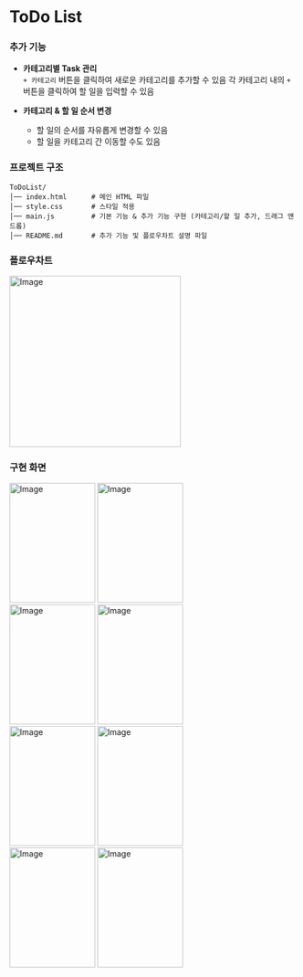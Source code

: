 # ToDo List

### 추가 기능

- **카테고리별 Task 관리**  
  `+ 카테고리` 버튼을 클릭하여 새로운 카테고리를 추가할 수 있음
  각 카테고리 내의 `+` 버튼을 클릭하여 할 일을 입력할 수 있음

- **카테고리 & 할 일 순서 변경**
  - 할 일의 순서를 자유롭게 변경할 수 있음
  - 할 일을 카테고리 간 이동할 수도 있음

### 프로젝트 구조

```plaintext
ToDoList/
│── index.html      # 메인 HTML 파일
│── style.css       # 스타일 적용
│── main.js         # 기본 기능 & 추가 기능 구현 (카테고리/할 일 추가, 드래그 앤 드롭)
│── README.md       # 추가 기능 및 플로우차트 설명 파일
```

### 플로우차트

<img width="300" alt="Image" src="https://github.com/user-attachments/assets/7025150b-d839-4a6a-96dd-4eed1a743994" />

### 구현 화면

<img width="150" height="210" alt="Image" src="https://github.com/user-attachments/assets/a4a9b58f-40b4-441a-b322-a8bedd27645b" />
<img width="150" height="210" alt="Image" src="https://github.com/user-attachments/assets/51277814-9038-44eb-8131-b8f8bc639445" />
<br>
<img width="150" height="210" alt="Image" src="https://github.com/user-attachments/assets/49664de5-715d-4734-b13e-d4523f9b8350" />
<img width="150" height="210" alt="Image" src="https://github.com/user-attachments/assets/4788a979-f3a9-447b-b789-26767f0d486f" />
<br>
<img width="150" height="210" alt="Image" src="https://github.com/user-attachments/assets/42b5210c-36a1-4380-b186-837c5d6f3157" />
<img width="150" height="210" alt="Image" src="https://github.com/user-attachments/assets/892fd375-5bc4-4455-a446-9fe67a6ded43" />
<br>
<img width="150" height="210" alt="Image" src="https://github.com/user-attachments/assets/077b5e2a-2696-473d-a873-f1f47343c005" />
<img width="150" height="210" alt="Image" src="https://github.com/user-attachments/assets/758a4aab-993a-4e89-8134-5e7d2a40b01c" />
